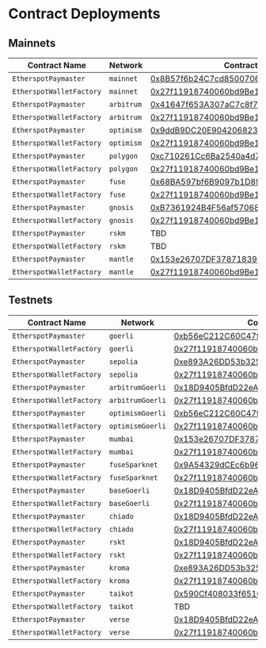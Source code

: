 # Contract Deployments

## Mainnets

| Contract Name | Network | Contract Address | Transaction Hash |  
| --- | --- | --- |  --- |
| `EtherspotPaymaster` | `mainnet` | [0x8B57f6b24C7cd85007068Bf0587382804B225DB6](https://etherscan.io/address/0x8B57f6b24C7cd85007068Bf0587382804B225DB6) | [0xf0db5539a64765ea2a1a7a2405b04d7e5c09570416e065cce22a113522516cfd](https://etherscan.io/tx/0xf0db5539a64765ea2a1a7a2405b04d7e5c09570416e065cce22a113522516cfd) |
| `EtherspotWalletFactory` | `mainnet` | [0x27f11918740060bd9Be146086F6836e18eedBB8C](https://etherscan.io/address/0x27f11918740060bd9Be146086F6836e18eedBB8C) | [0x9a129510a0f6b5cf2481a458a06f7787ad82fed36c179fbb8cd26cffc39e7278](https://etherscan.io/tx/0x9a129510a0f6b5cf2481a458a06f7787ad82fed36c179fbb8cd26cffc39e7278) |
| `EtherspotPaymaster` | `arbitrum` | [0x41647f653A307aC7c8f75A499B018EaC9e1401E3](https://arbiscan.io/address/0x41647f653A307aC7c8f75A499B018EaC9e1401E3) | [0xe5daf02108c79c75685acc6ee9aa8557a4ab830f484e999db086830de32c115a](https://arbiscan.io/tx/0xe5daf02108c79c75685acc6ee9aa8557a4ab830f484e999db086830de32c115a) |
| `EtherspotWalletFactory` | `arbitrum` | [0x27f11918740060bd9Be146086F6836e18eedBB8C](https://arbiscan.io/address/0x27f11918740060bd9Be146086F6836e18eedBB8C) | [0xd454013c10ca88dbf1adc33ec82f1098e3227d5d70e72bd2ab749f1e2d5967ab](https://arbiscan.io/tx/0xd454013c10ca88dbf1adc33ec82f1098e3227d5d70e72bd2ab749f1e2d5967ab) |
| `EtherspotPaymaster` | `optimism` | [0x9ddB9DC20E904206823184577e9C571c713d2c57](https://optimistic.etherscan.io/address/0x9ddB9DC20E904206823184577e9C571c713d2c57) | [0xdbe745e6e7952e9cc21a199b3dced9c5b0859b79631f71122171b2ae3d6bbe4e](https://optimistic.etherscan.io/tx/0xdbe745e6e7952e9cc21a199b3dced9c5b0859b79631f71122171b2ae3d6bbe4e) |
| `EtherspotWalletFactory` | `optimism` | [0x27f11918740060bd9Be146086F6836e18eedBB8C](https://optimistic.etherscan.io/address/0x27f11918740060bd9Be146086F6836e18eedBB8C) | [0x835ffaf63f0e5182edbad2a0d096841197396d8f2fdc5c691fb4068880841344](https://optimistic.etherscan.io/tx/0x835ffaf63f0e5182edbad2a0d096841197396d8f2fdc5c691fb4068880841344) |
| `EtherspotPaymaster` | `polygon` | [0xc710261Cc6Ba2540a4d728dd03700cA92c3eC9fA](https://polygonscan.com/address/0xc710261Cc6Ba2540a4d728dd03700cA92c3eC9fA) | [0xe5aa0c04c0084075dd796bcf1a81dfb8f4e359fe11c373e85dcae66585fc0ab3](https://polygonscan.com/tx/0xe5aa0c04c0084075dd796bcf1a81dfb8f4e359fe11c373e85dcae66585fc0ab3) |
| `EtherspotWalletFactory` | `polygon` | [0x27f11918740060bd9Be146086F6836e18eedBB8C](https://polygonscan.com/address/0x27f11918740060bd9be146086f6836e18eedbb8c) | [0x56abb49730876799fb61c75af3400aca5b5c3f5c4d956b62057420af6127f219](https://polygonscan.com/tx/0x56abb49730876799fb61c75af3400aca5b5c3f5c4d956b62057420af6127f219) |
| `EtherspotPaymaster` | `fuse` | [0x68BA597bf6B9097b1D89b8E0D34646D30997f773](https://explorer.fuse.io/address/0x68BA597bf6B9097b1D89b8E0D34646D30997f773) | [0x7ad4605d2a55067e277840b3d94e05ca98a5d0e9b3d8f20d619c9ab766442864](https://explorer.fuse.io/tx/0x7ad4605d2a55067e277840b3d94e05ca98a5d0e9b3d8f20d619c9ab766442864) |
| `EtherspotWalletFactory` | `fuse` | [0x27f11918740060bd9Be146086F6836e18eedBB8C](https://explorer.fuse.io/address/0x27f11918740060bd9Be146086F6836e18eedBB8C) | [0xba37c5ea9486750ef62ad03df0f9546e54e52c91eadf2a89c2b7a3a0f23f0a3b](https://explorer.fuse.io/tx/0xba37c5ea9486750ef62ad03df0f9546e54e52c91eadf2a89c2b7a3a0f23f0a3b) |
| `EtherspotPaymaster` | `gnosis` | [0xB7361924B4F56af570680d56A03895A16bC54Be0](https://gnosisscan.io/address/0xB7361924B4F56af570680d56A03895A16bC54Be0) | [0x282ca4fbe66aa926d0a0669aba90dc7d6b9d9d31ff5fbf4d1e09c9e40b30694e](https://gnosisscan.io/tx/0x282ca4fbe66aa926d0a0669aba90dc7d6b9d9d31ff5fbf4d1e09c9e40b30694e) |
| `EtherspotWalletFactory` | `gnosis` | [0x27f11918740060bd9Be146086F6836e18eedBB8C](https://gnosisscan.io/address/0x27f11918740060bd9Be146086F6836e18eedBB8C) | [0x45fefa9c8b0f182579b8a4ab7a2ed9ae360bfced5f6bea3534d476b72fc294f1](https://gnosisscan.io/tx/0x45fefa9c8b0f182579b8a4ab7a2ed9ae360bfced5f6bea3534d476b72fc294f1) |
| `EtherspotPaymaster` | `rskm` | TBD | TBD |
| `EtherspotWalletFactory` | `rskm` | TBD | TBD |
| `EtherspotPaymaster` | `mantle` | [0x153e26707DF3787183945B88121E4Eb188FDCAAA](https://explorer.mantle.xyz/address/0x153e26707DF3787183945B88121E4Eb188FDCAAA) | [0x39795562a15270592299f0822a085994c94793c18be138c1687a7e72946c878e](https://explorer.mantle.xyz/tx/0x39795562a15270592299f0822a085994c94793c18be138c1687a7e72946c878e) |
| `EtherspotWalletFactory` | `mantle` | [0x27f11918740060bd9Be146086F6836e18eedBB8C](https://explorer.mantle.xyz/address/0x27f11918740060bd9Be146086F6836e18eedBB8C) | [0x52f97c2d9a81ad9cc71c8ad443f3d79cca312f5b01f1962549c258e27eec9ce4](https://explorer.mantle.xyz/tx/0x52f97c2d9a81ad9cc71c8ad443f3d79cca312f5b01f1962549c258e27eec9ce4) |


## Testnets

| Contract Name | Network | Contract Address | Transaction Hash |
| --- | --- | --- |  --- |
| `EtherspotPaymaster` | `goerli` | [0xb56eC212C60C47fb7385f13b7247886FFa5E9D5C](https://goerli.etherscan.io/address/0xb56eC212C60C47fb7385f13b7247886FFa5E9D5C) | [0x5a26ba253903485640df885db259b62d4a3dc38b4c1d6c946afea9fb65ef54a4](https://goerli.etherscan.io/tx/0x5a26ba253903485640df885db259b62d4a3dc38b4c1d6c946afea9fb65ef54a4) |
| `EtherspotWalletFactory` | `goerli` | [0x27f11918740060bd9Be146086F6836e18eedBB8C](https://goerli.etherscan.io/address/0x27f11918740060bd9Be146086F6836e18eedBB8C) | [0xc7528dd592ef8e599965f8f247083f82ce73d41123d1c7bdf0960e819d4f8f34](https://goerli.etherscan.io/tx/0xc7528dd592ef8e599965f8f247083f82ce73d41123d1c7bdf0960e819d4f8f34) |
| `EtherspotPaymaster` | `sepolia` | [0xe893A26DD53b325BffAacDfA224692EfF4C448c4](https://sepolia.etherscan.io/address/0xe893A26DD53b325BffAacDfA224692EfF4C448c4) | [0x6e2228ceaa85eea2864c599b64701952c274fc5acae71996061c859e080a4d22](https://sepolia.etherscan.io/tx/0x6e2228ceaa85eea2864c599b64701952c274fc5acae71996061c859e080a4d22) |
| `EtherspotWalletFactory` | `sepolia` | [0x27f11918740060bd9Be146086F6836e18eedBB8C](https://sepolia.etherscan.io/address/0x27f11918740060bd9Be146086F6836e18eedBB8C) | [0xe765d256110a565034d9fff5f1aa3580e1adca14a11a42eb9a65ffe0f0e00538](https://sepolia.etherscan.io/tx/0xe765d256110a565034d9fff5f1aa3580e1adca14a11a42eb9a65ffe0f0e00538) |
| `EtherspotPaymaster` | `arbitrumGoerli` | [0x18D9405BfdD22eA84C0B481e0AAA4638e4F71Af4](https://goerli.arbiscan.io/address/0x18D9405BfdD22eA84C0B481e0AAA4638e4F71Af4) | [0x4db21e99b832b8649d4f4bff7a4d6e1e2022787e66e22461806004af3ebf6905](https://goerli.arbiscan.io/tx/0x4db21e99b832b8649d4f4bff7a4d6e1e2022787e66e22461806004af3ebf6905) |
| `EtherspotWalletFactory` | `arbitrumGoerli` | [0x27f11918740060bd9Be146086F6836e18eedBB8C](https://goerli.arbiscan.io/address/0x27f11918740060bd9Be146086F6836e18eedBB8C) | [0x17c3ae0989eb01d306321331b64d8238c2ca8c60168f7a1a8f6840efb0a82537](https://goerli.arbiscan.io/tx/0x17c3ae0989eb01d306321331b64d8238c2ca8c60168f7a1a8f6840efb0a82537) |
| `EtherspotPaymaster` | `optimismGoerli` | [0xb56eC212C60C47fb7385f13b7247886FFa5E9D5C](https://goerli-optimism.etherscan.io/address/0xb56eC212C60C47fb7385f13b7247886FFa5E9D5C) | [0x918ee9a2e9ed213bbbef3095b99aedd634aabd9bab60d18b246bd5e934dae748](https://goerli-optimism.etherscan.io/tx/0x918ee9a2e9ed213bbbef3095b99aedd634aabd9bab60d18b246bd5e934dae748) |
| `EtherspotWalletFactory` | `optimismGoerli` | [0x27f11918740060bd9Be146086F6836e18eedBB8C](https://goerli-optimism.etherscan.io/address/0x27f11918740060bd9Be146086F6836e18eedBB8C) | [0x6ce0290d39b7e5e14af2f5f52e22407e170b474ec12e24d0f00a2d3ca139a4b4](https://goerli-optimism.etherscan.io/tx/0x6ce0290d39b7e5e14af2f5f52e22407e170b474ec12e24d0f00a2d3ca139a4b4) |
| `EtherspotPaymaster` | `mumbai` | [0x153e26707DF3787183945B88121E4Eb188FDCAAA](https://mumbai.polygonscan.com/address/0x153e26707DF3787183945B88121E4Eb188FDCAAA) | [0x0a4b023fb0b0287e5bc1636401f74092ace784831eb6eb3add8475d7bc0355c3](https://mumbai.polygonscan.com/tx/0x0a4b023fb0b0287e5bc1636401f74092ace784831eb6eb3add8475d7bc0355c3) |
| `EtherspotWalletFactory` | `mumbai` | [0x27f11918740060bd9Be146086F6836e18eedBB8C](https://mumbai.polygonscan.com/address/0x27f11918740060bd9be146086f6836e18eedbb8c) | [0x26d689e61b226343fe360853c5e82cbf13d50da7ac5f3b7e6a8cb5d078e3dd87](https://mumbai.polygonscan.com/tx/0x26d689e61b226343fe360853c5e82cbf13d50da7ac5f3b7e6a8cb5d078e3dd87) |
| `EtherspotPaymaster` | `fuseSparknet` | [0x9A54329dCEc6b961F788bE5017110ac30c76b107](https://explorer.fusespark.io/address/0x9A54329dCEc6b961F788bE5017110ac30c76b107) | [0x5ec72937cc32302d4a6050ffc0f89f7bbc24053487192961319a4b7338b1c1f6](https://explorer.fusespark.io/tx/0x5ec72937cc32302d4a6050ffc0f89f7bbc24053487192961319a4b7338b1c1f6) |
| `EtherspotWalletFactory` | `fuseSparknet` | [0x27f11918740060bd9Be146086F6836e18eedBB8C](https://explorer.fusespark.io/address/0x27f11918740060bd9Be146086F6836e18eedBB8C) | [0x65cc4c50639299530a6551611fbc6288ef16b61d59cb13fe4ad01bf81592ff54](https://explorer.fusespark.io/tx/0x65cc4c50639299530a6551611fbc6288ef16b61d59cb13fe4ad01bf81592ff54) |
| `EtherspotPaymaster` | `baseGoerli` | [0x18D9405BfdD22eA84C0B481e0AAA4638e4F71Af4](https://base-goerli.blockscout.com/address/0x18D9405BfdD22eA84C0B481e0AAA4638e4F71Af4) | [0xf180ac811c354253ee826052c44e71236301dc4956d82f7e4410df15d1c49125](https://base-goerli.blockscout.com/tx/0xf180ac811c354253ee826052c44e71236301dc4956d82f7e4410df15d1c49125) |
| `EtherspotWalletFactory` | `baseGoerli` | [0x27f11918740060bd9Be146086F6836e18eedBB8C](https://base-goerli.blockscout.com/address/0x27f11918740060bd9Be146086F6836e18eedBB8C) | [0x78e3f5359c01123431250406d58bb8f68c21cfe333eb7178b87509f4acc9ce23](https://base-goerli.blockscout.com/tx/0x78e3f5359c01123431250406d58bb8f68c21cfe333eb7178b87509f4acc9ce23) |
| `EtherspotPaymaster` | `chiado` | [0x18D9405BfdD22eA84C0B481e0AAA4638e4F71Af4](https://blockscout.chiadochain.net/address/0x18D9405BfdD22eA84C0B481e0AAA4638e4F71Af4) | [0x66549bda7fb1543092239fcf0768d29baef3d148279ff1ad88ef91580013bdb6](https://blockscout.chiadochain.net/tx/0x66549bda7fb1543092239fcf0768d29baef3d148279ff1ad88ef91580013bdb6) |
| `EtherspotWalletFactory` | `chiado` | [0x27f11918740060bd9Be146086F6836e18eedBB8C](https://blockscout.chiadochain.net/address/0x27f11918740060bd9Be146086F6836e18eedBB8C) | [0x0e91785faf21bd9aa29f9d09bbc21a2def98c8cfa963efa32fbd44d2f5a1e542](https://blockscout.chiadochain.net/tx/0x0e91785faf21bd9aa29f9d09bbc21a2def98c8cfa963efa32fbd44d2f5a1e542) |
| `EtherspotPaymaster` | `rskt` | [0x18D9405BfdD22eA84C0B481e0AAA4638e4F71Af4](https://explorer.testnet.rsk.co/address/0x18d9405bfdd22ea84c0b481e0aaa4638e4f71af4) | [0x02d6cc05786e559a5a073749567e2f5c6cf5c2afb6fdcf2c60711de4c9957e38](https://explorer.testnet.rsk.co/tx/0x02d6cc05786e559a5a073749567e2f5c6cf5c2afb6fdcf2c60711de4c9957e38) |
| `EtherspotWalletFactory` | `rskt` | [0x27f11918740060bd9Be146086F6836e18eedBB8C](https://explorer.testnet.rsk.co/address/0x27f11918740060bd9be146086f6836e18eedbb8c) | [0xf33f00ec327667d1a3fcbdfcf4c7cf8a91b9b57f2e924ace602b34adeb388e3f](https://explorer.testnet.rsk.co/tx/0xf33f00ec327667d1a3fcbdfcf4c7cf8a91b9b57f2e924ace602b34adeb388e3f) |
| `EtherspotPaymaster` | `kroma` | [0xe893A26DD53b325BffAacDfA224692EfF4C448c4](https://blockscout.sepolia.kroma.network/address/0xe893A26DD53b325BffAacDfA224692EfF4C448c4) | [0x8919c124d20824f2e86571b93c306dc8d96e17a8e3022dad202679f4243a27c5](https://blockscout.sepolia.kroma.network/tx/0x8919c124d20824f2e86571b93c306dc8d96e17a8e3022dad202679f4243a27c5) |
| `EtherspotWalletFactory` | `kroma` | [0x27f11918740060bd9Be146086F6836e18eedBB8C](https://blockscout.sepolia.kroma.network/address/0x27f11918740060bd9Be146086F6836e18eedBB8C) | [0xcbb1fe25de21c5d42151903855f770292c62fc638d1577de05297392bc2c43b5](https://blockscout.sepolia.kroma.network/tx/0xcbb1fe25de21c5d42151903855f770292c62fc638d1577de05297392bc2c43b5) |
| `EtherspotPaymaster` | `taikot` | [0x590Cf408033f6516F5CBA15189033bF7452fDa0c](https://explorer.test.taiko.xyz/address/0x590Cf408033f6516F5CBA15189033bF7452fDa0c) | [0x2492010d50e429b34d19f554d4c5c6cf26f6ffc7faea2ddccc3bcd0ffb4c20e8](https://explorer.test.taiko.xyz/tx/0x2492010d50e429b34d19f554d4c5c6cf26f6ffc7faea2ddccc3bcd0ffb4c20e8) |
| `EtherspotWalletFactory` | `taikot` | TBD | TBD |
| `EtherspotPaymaster` | `verse` | [0x18D9405BfdD22eA84C0B481e0AAA4638e4F71Af4](https://scan.sandverse.oasys.games/address/0x18D9405BfdD22eA84C0B481e0AAA4638e4F71Af4) | [0xa12fb91ebc3758a45a95ce81119c12a82283271922fa3e1e4165cede29be3c9d](https://scan.sandverse.oasys.games/tx/0xa12fb91ebc3758a45a95ce81119c12a82283271922fa3e1e4165cede29be3c9d) |
| `EtherspotWalletFactory` | `verse` | [0x27f11918740060bd9Be146086F6836e18eedBB8C](https://scan.sandverse.oasys.games/address/0x27f11918740060bd9Be146086F6836e18eedBB8C) | [0xd163acbe3704dd143587726e782a62d93e337b7c20d0af0e24722068bcd7a46b](https://scan.sandverse.oasys.games/tx/0xd163acbe3704dd143587726e782a62d93e337b7c20d0af0e24722068bcd7a46b) |
